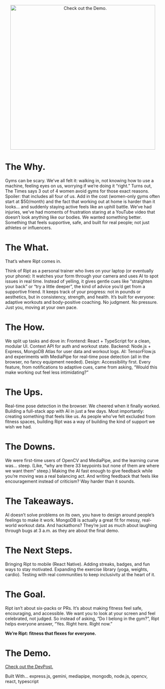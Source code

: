 <p align="center">
  <a href="https://youtu.be/j7Nu_Se_hNM" target="_blank">
    <img src="https://img.youtube.com/vi/j7Nu_Se_hNM/0.jpg" alt="Check out the Demo." width="470" />
  </a>
</p>

# The Why.
Gyms can be scary. We’ve all felt it: walking in, not knowing how to use a machine, feeling eyes on us, worrying if we’re doing it “right.” Turns out, The Times says 3 out of 4 women avoid gyms for those exact reasons. Spoiler: that includes all four of us. Add in the cost (women-only gyms often start at $50/month) and the fact that working out at home is harder than it looks… and suddenly staying active feels like an uphill battle. We’ve had injuries, we’ve had moments of frustration staring at a YouTube video that doesn’t look anything like our bodies. We wanted something better. Something that feels supportive, safe, and built for real people; not just athletes or influencers.

# The What.
That’s where Ript comes in.

Think of Ript as a personal trainer who lives on your laptop (or eventually your phone): It watches your form through your camera and uses AI to spot issues in real time. Instead of yelling, it gives gentle cues like “straighten your back” or “try a little deeper”, the kind of advice you’d get from a supportive friend. It keeps track of your progress: not in pounds or aesthetics, but in consistency, strength, and health. It’s built for everyone: adaptive workouts and body-positive coaching. No judgment. No pressure. Just you, moving at your own pace.

# The How.
We split up tasks and dove in: Frontend: React + TypeScript for a clean, modular UI. Context API for auth and workout state. Backend: Node.js + Express, MongoDB Atlas for user data and workout logs. AI: TensorFlow.js and experiments with MediaPipe for real-time pose detection (all in the browser, no fancy equipment needed). Design: Accessibility first. Every feature, from notifications to adaptive cues, came from asking, “Would this make working out feel less intimidating?”

# The Ups.
Real-time pose detection in the browser. We cheered when it finally worked. Building a full-stack app with AI in just a few days. Most importantly: creating something that feels like us. As people who’ve felt excluded from fitness spaces, building Ript was a way of building the kind of support we wish we had.

# The Downs.
We were first-time users of OpenCV and MediaPipe, and the learning curve was… steep. (Like, “why are there 33 keypoints but none of them are where we want them” steep.) Making the AI fast enough to give feedback while you’re moving was a real balancing act. And writing feedback that feels like encouragement instead of criticism? Way harder than it sounds.

# The Takeaways.
AI doesn’t solve problems on its own, you have to design around people’s feelings to make it work. MongoDB is actually a great fit for messy, real-world workout data. And hackathons? They’re just as much about laughing through bugs at 3 a.m. as they are about the final demo.

# The Next Steps.
Bringing Ript to mobile (React Native). Adding streaks, badges, and fun ways to stay motivated. Expanding the exercise library (yoga, weights, cardio). Testing with real communities to keep inclusivity at the heart of it.

# The Goal.
Ript isn’t about six-packs or PRs. It’s about making fitness feel safe, encouraging, and accessible. We want you to look at your screen and feel celebrated, not judged. So instead of asking, “Do I belong in the gym?”, Ript helps everyone answer, “Yes. Right here. Right now.”

**We’re Ript: fitness that flexes for everyone.**

# The Demo.
[Check out the DevPost.](https://devpost.com/software/ript-9nq3iz)

Built With... 
express.js, gemini, mediapipe, mongodb, node.js, opencv, react, typescript
